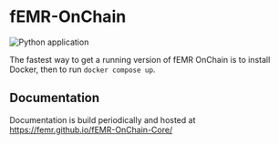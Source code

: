 # fEMR-OnChain
![Python application](https://github.com/FEMR/fEMR-OnChain-Core/workflows/Python%20application/badge.svg)

The fastest way to get a running version of fEMR OnChain is to install Docker, then to run `docker compose up`.

## Documentation
Documentation is build periodically and hosted at https://femr.github.io/fEMR-OnChain-Core/